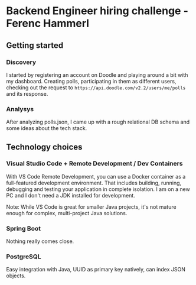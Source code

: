 # Backend Engineer hiring challenge - Ferenc Hammerl
## Getting started
### Discovery
I started by registering an account on Doodle and playing around a bit with my dashboard. Creating polls, participating in them as different users, checking out the request to `https://api.doodle.com/v2.2/users/me/polls` and its response. 
### Analysys
After analyzing polls.json, I came up with a rough relational DB schema and some ideas about the tech stack.
## Technology choices
### Visual Studio Code + Remote Development / Dev Containers
With VS Code Remote Development, you can use a Docker container as a full-featured development environment. That includes building, running, debugging and testing your application in complete isolation. I am on a new PC and I don't need a JDK installed for development.

Note: While VS Code is great for smaller Java projects, it's not mature enough for complex, multi-project Java solutions.

### Spring Boot
Nothing really comes close.

### PostgreSQL
Easy integration with Java, UUID as primary key natively, can index JSON objects.
